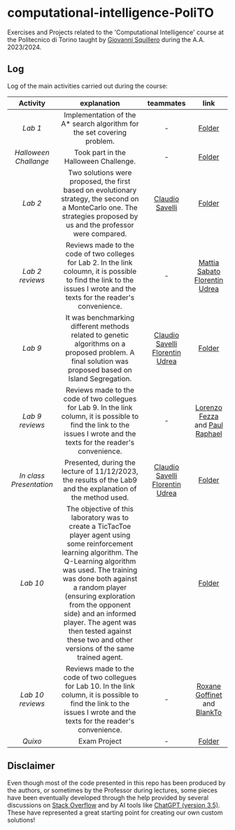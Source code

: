 # computational-intelligence-PoliTO
Exercises and Projects related to the 'Computational Intelligence' course at the Politecnico di Torino taught by [Giovanni Squillero](https://github.com/squillero) during the A.A. 2023/2024.

## Log
Log of the main activities carried out during the course: 

|               **Activity**              |                                                                            **explanation**                                                                            |              **teammates**              |                                                                       **link**                                                                       |
|:--------------------------------------------:|:--------------------------------------------------------------------------------------------------------------------------------------------------------------------------:|:--------------------------------------------:|:---------------------------------------------------------------------------------------------------------------------------------------------------------:|
|                *Lab 1*                |             Implementation of the A* search  algorithm for the set covering problem.| - |                    [Folder](https://github.com/LucaCatalano13/Computational-Intelligence/tree/main/Laboratories/LAB01)                   |
|         *Halloween Challange*         | Took part in the Halloween Challenge. | - |             [Folder]( https://github.com/LucaCatalano13/Computational-Intelligence/blob/main/Challenges/Halloween.ipynb)             |
|               *Lab 2*              |                                                                                 Two solutions were proposed, the first based on evolutionary strategy, the second on a MonteCarlo one. The strategies proposed by us and the professor were compared.                                                                                |                   [Claudio Savelli](https://github.com/ClaudioSavelli)                  |                                                                            [Folder](https://github.com/LucaCatalano13/Computational-Intelligence/tree/main/Laboratories/LAB02)                                                                           |
|               *Lab 2 reviews*              |                                                                                 Reviews made to the code of two colleges for Lab 2. In the link coloumn, it is possible to find the link to the issues I wrote and the texts for the reader's convenience.                                                                                |                   -                  |                                                                            [Mattia Sabato](https://github.com/Mattizza/Computational_Intelligence_2023-2024/issues) [Florentin Udrea](https://github.com/florentin1304/computational-intelligence/issues)                                                                               |
|               *Lab 9*              |                                                                                 It was benchmarking different methods related to genetic algorithms on a proposed problem. A final solution was proposed based on Island Segregation.                                                                                |                   [Claudio Savelli](https://github.com/ClaudioSavelli) [Florentin Udrea](https://github.com/florentin1304)                  |                                                                            [Folder](https://github.com/LucaCatalano13/Computational-Intelligence/tree/main/Laboratories/LAB09)  
|               *Lab 9 reviews*              |                                                                                 Reviews made to the code of two collegues for Lab 9. In the link column, it is possible to find the link to the issues I wrote and the texts for the reader's convenience.                                                                                |                   -                  |                                                  [Lorenzo Fezza](https://github.com/lorenzofezza00/CI_LABS/issues) and [Paul Raphael](https://github.com/Paul-Raphael/Computationnal-Intelligence/issues)                                                       
|        *In class Presentation*        |                       Presented, during the lecture of 11/12/2023,  the results of the Lab9 and  the explanation of the method used.                        | [Claudio Savelli](https://github.com/ClaudioSavelli) [Florentin Udrea](https://github.com/florentin1304) | [Folder](https://github.com/LucaCatalano13/Computational-Intelligence/tree/main/Laboratories/Lab9_after_deadline)      
|        *Lab 10*        | The objective of this laboratory was to create a TicTacToe player agent using some reinforcement learning algorithm. The Q-Learning algorithm was used. The training was done both against a random player (ensuring exploration from the opponent side) and an informed player. The agent was then tested against these two and other versions of the same trained agent.|   |[Folder](https://github.com/LucaCatalano13/Computational-Intelligence/tree/main/Laboratories/LAB10)
|               *Lab 10 reviews*              |                                                                                 Reviews made to the code of two collegues for Lab 10. In the link column, it is possible to find the link to the issues I wrote and the texts for the reader's convenience.                                                                                |                   -                  |                                                  [Roxane Goffinet](https://github.com/RoxaneGoffinet/Computational-Intelligence/issues/7) and [BlankTo](https://github.com/BlankTo/computational_intelligence/issues/6)                     
|               *Quixo*              |                                                                               Exam Project                                                                                |                   -                  |                                                  [Folder]()    
## Disclaimer 

Even though most of the code presented in this repo has been produced by the authors, or sometimes by the Professor during lectures, some pieces have been eventually developed through the help provided by several discussions on [Stack Overflow](https://stackoverflow.com) and by AI tools like [ChatGPT (version 3.5)](https://chat.openai.com). These have represented a great starting point for creating our own custom solutions!